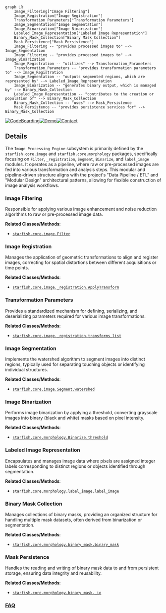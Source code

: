 ```mermaid
graph LR
    Image_Filtering["Image Filtering"]
    Image_Registration["Image Registration"]
    Transformation_Parameters["Transformation Parameters"]
    Image_Segmentation["Image Segmentation"]
    Image_Binarization["Image Binarization"]
    Labeled_Image_Representation["Labeled Image Representation"]
    Binary_Mask_Collection["Binary Mask Collection"]
    Mask_Persistence["Mask Persistence"]
    Image_Filtering -- "provides processed images to" --> Image_Segmentation
    Image_Filtering -- "provides processed images to" --> Image_Binarization
    Image_Registration -- "utilizes" --> Transformation_Parameters
    Transformation_Parameters -- "provides transformation parameters to" --> Image_Registration
    Image_Segmentation -- "outputs segmented regions, which are represented by" --> Labeled_Image_Representation
    Image_Binarization -- "generates binary output, which is managed by" --> Binary_Mask_Collection
    Labeled_Image_Representation -- "contributes to the creation or population of" --> Binary_Mask_Collection
    Binary_Mask_Collection -- "uses" --> Mask_Persistence
    Mask_Persistence -- "provides persistence services for" --> Binary_Mask_Collection
```

[![CodeBoarding](https://img.shields.io/badge/Generated%20by-CodeBoarding-9cf?style=flat-square)](https://github.com/CodeBoarding/GeneratedOnBoardings)[![Demo](https://img.shields.io/badge/Try%20our-Demo-blue?style=flat-square)](https://www.codeboarding.org/demo)[![Contact](https://img.shields.io/badge/Contact%20us%20-%20contact@codeboarding.org-lightgrey?style=flat-square)](mailto:contact@codeboarding.org)

## Details

The `Image Processing Engine` subsystem is primarily defined by the `starfish.core.image` and `starfish.core.morphology` packages, specifically focusing on `Filter`, `_registration`, `Segment`, `Binarize`, and `label_image` modules. It operates as a pipeline, where raw or pre-processed images are fed into various transformation and analysis steps. This modular and pipeline-driven structure aligns with the project's "Data Pipeline / ETL" and "Modular Design" architectural patterns, allowing for flexible construction of image analysis workflows.

### Image Filtering
Responsible for applying various image enhancement and noise reduction algorithms to raw or pre-processed image data.


**Related Classes/Methods**:

- <a href="https://github.com/spacetx/starfish/blob/master/starfish/core/image/Filter/__init__.py" target="_blank" rel="noopener noreferrer">`starfish.core.image.Filter`</a>


### Image Registration
Manages the application of geometric transformations to align and register images, correcting for spatial distortions between different acquisitions or time points.


**Related Classes/Methods**:

- <a href="https://github.com/spacetx/starfish/blob/master/starfish/core/image/_registration/ApplyTransform" target="_blank" rel="noopener noreferrer">`starfish.core.image._registration.ApplyTransform`</a>


### Transformation Parameters
Provides a standardized mechanism for defining, serializing, and deserializing parameters required for various image transformations.


**Related Classes/Methods**:

- <a href="https://github.com/spacetx/starfish/blob/master/starfish/core/image/_registration/transforms_list.py" target="_blank" rel="noopener noreferrer">`starfish.core.image._registration.transforms_list`</a>


### Image Segmentation
Implements the watershed algorithm to segment images into distinct regions, typically used for separating touching objects or identifying individual structures.


**Related Classes/Methods**:

- <a href="https://github.com/spacetx/starfish/blob/master/starfish/core/image/Segment/watershed.py" target="_blank" rel="noopener noreferrer">`starfish.core.image.Segment.watershed`</a>


### Image Binarization
Performs image binarization by applying a threshold, converting grayscale images into binary (black and white) masks based on pixel intensity.


**Related Classes/Methods**:

- <a href="https://github.com/spacetx/starfish/blob/master/starfish/core/morphology/Binarize/threshold.py" target="_blank" rel="noopener noreferrer">`starfish.core.morphology.Binarize.threshold`</a>


### Labeled Image Representation
Encapsulates and manages image data where pixels are assigned integer labels corresponding to distinct regions or objects identified through segmentation.


**Related Classes/Methods**:

- <a href="https://github.com/spacetx/starfish/blob/master/starfish/core/morphology/label_image/label_image.py" target="_blank" rel="noopener noreferrer">`starfish.core.morphology.label_image.label_image`</a>


### Binary Mask Collection
Manages collections of binary masks, providing an organized structure for handling multiple mask datasets, often derived from binarization or segmentation.


**Related Classes/Methods**:

- <a href="https://github.com/spacetx/starfish/blob/master/starfish/core/morphology/binary_mask/binary_mask.py" target="_blank" rel="noopener noreferrer">`starfish.core.morphology.binary_mask.binary_mask`</a>


### Mask Persistence
Handles the reading and writing of binary mask data to and from persistent storage, ensuring data integrity and reusability.


**Related Classes/Methods**:

- <a href="https://github.com/spacetx/starfish/blob/master/starfish/core/morphology/binary_mask/_io.py" target="_blank" rel="noopener noreferrer">`starfish.core.morphology.binary_mask._io`</a>




### [FAQ](https://github.com/CodeBoarding/GeneratedOnBoardings/tree/main?tab=readme-ov-file#faq)